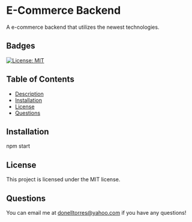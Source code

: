 # E-Commerce Backend
  A e-commerce backend that utilizes the newest technologies.

  ## Badges 
  [![License: MIT](https://img.shields.io/badge/License-MIT-yellow.svg)](https://opensource.org/licenses/MIT)

  ## Table of Contents 
  * [Description](#description)
  * [Installation](#installation)
  * [License](#license)
  * [Questions](#questions)

  ## Installation
  npm start

  ## License
  This project is licensed under the MIT license.

  ## Questions
  You can email me at donelltorres@yahoo.com if you have any questions!
